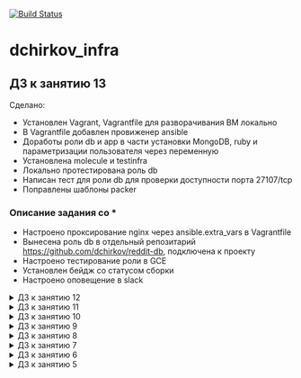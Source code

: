 [![Build Status](https://travis-ci.com/otus-devops-2019-02/dchirkov_infra.svg?branch=master)](https://travis-ci.com/otus-devops-2019-02/dchirkov_infra)

# dchirkov_infra

## ДЗ к занятию 13

Сделано:

* Установлен Vagrant, Vagrantfile для разворачивания ВМ локально
* В Vagrantfile добавлен провиженер ansible
* Доработы роли db и app в части установки MongoDB, ruby и параметризации пользователя через переменную
* Установлена molecule и testinfra
* Локально протестирована роль db
* Написан тест для роли db для проверки доступности порта 27107/tcp
* Поправлены шаблоны packer

### Описание задания со *

* Настроено проксирование nginx через ansible.extra_vars в Vagrantfile
* Вынесена роль db в отдельный репозитарий https://github.com/dchirkov/reddit-db, подключена к проекту
* Настроено тестирование роли в GCE
* Установлен бейдж со статусом сборки
* Настроено оповещение в slack

<details>

<summary>ДЗ к занятию 12</summary>

## ДЗ к занятию 12

Сделано:

* Созданы две роли app и db
* Созданы окружения
* Наведен порядок в директории ansible
* Установлена community-роль jdauphant.nginx
* В конфигурацию terraform добавлено правило для открытия порта 80/tcp 
* Зашифрованы два файла с данными пользователей посредством ansible-vault

### Описание задания со *

Динамическая инвентаризация настроена аналогичным образом, как и в предыдущем занятии. 

### Описание задания со **

Создан скрипт для проверки инфраструктурного кода play-travis/mytests.sh 
</details>

<details>
<summary>ДЗ к занятию 11</summary>

## ДЗ к занятию 11

Сделано:

* Создан плейбук с одним сценарием для деплоя приложения
* Создан плейбук с несколькими сценариями для деплоя приложения
* Созданы три плейбука для настройки сервера прилодений, базы данных и деплоя кода 
* Изменен провижиниг в packer на ansible 

### Описание задания со *

Для динамической инвентаризации инстансов можно использовать написанный сообществом ansible скрипт gce.py, или использовать
плагин инвентаризации Google: gcp_compute. 

Согласно документации ansible последний вариант является рекомендуемым, его и будем использовать.

**Настройка:**

* установить необходимые зависимости:
```bash
$ pip install requests google-auth
```

* в Google IAM & admin создать сервисную учетную запись и ключ для проекта 
* скачать файл авторизации в формате JSON
* в ansible.cfg включить этот плагин:
```
[inventory]
enable_plugins = gcp_compute
```
* создать файл инвентаризации inventory.gcp.yml в правильном формате и добавить в ansible.cfg
```
inventory = inventory.gcp.yml
```
* проверить командой
```bash
$ ansible-inventory --list -y
```
</details>

<details>
<summary>ДЗ к занятию 10</summary>

## ДЗ к занятию 10

Если в выводе команд ansible или ansible-playbook есть:

```
changed=1
```
 
то на сервере произошли изменения

Отличие схем JSON для динамического и статического инвентори:

* В первом случае присутствует элемент верхнего уровня _meta, в котором перечислены все переменные для хостов
* Все хосты в группах перечисляются в квадратных скобках

Мой файл динамического инвентори inventory.sh неполноценный. При выполнении команды 

```
inventory.sh --list
```

она сформирует список внешних IP-адресов инстансов и вернет правильно оформленный JSON-шаблон, предварительно их подставив.

По-хорошему нужно было написать такой скрипт (не важно на каком языке), который при выполнении в цикле смотрит какие инстансы есть
и формирует правильный JSON-шаблон (с _meta, группами, хостами и переменными хостов). 
Этот исполняемый файл нужно использовать как файл инвентори (либо указав в параметре -i, либо в файле ansible.cfg в переменной inventory) 
</details>

<details>
<summary>ДЗ к занятию 9</summary>

## ДЗ к занятию 9

Сделано:

* Импортировал существующее правило файервола в файл состояния терраформ (terraform import)
* Проверил взаимосвязи ресурсов на примере создания ресурса IP-адреса
* Средствами packer создал два новых шаблона для app и db
* Созданы модули для app, db и vpc
* Проверил работу параметризации модулей (на примере файервола)
* Создал две директории с конфигурационными файлами для stage и prod
* Создал хранилище с помощью модуля storage-bucket из реестра модулей

### Описание задания со *

При добавлении бекенда gcs, файл состояния переноситься в google bucket, файл блокировок создается там же.

При последовательном запуске конфигурации из одной директории, в другой директории этого же проекта terraform выведет что конфигурация уже применена (из-за единого файла состояния).

При одновременном запуске конфигурации из одной директории, в другой директории этого же проекта terraform не даст что-либо делать (из-за блокировки).

### Описание задания со **

Добавил необходимые provisioner для деплоя приложения, для работы приложения в инстансе db поправил файл /etc/mongod.conf,
в инстансе app добавил окружение DATABASE_URL с внутренним IP инстанса db.
</details>

<details>
<summary>ДЗ к занятию 8</summary>

## ДЗ к занятию 8

### Описание задания со *

При добавлении ssh-keys других пользователей средствами terraform в ВМ добавляется последний пользователь в коде.

При добавлении ssh-ключа пользователя appuser_web в веб-интерфейсе в метаданные проекта, в ВМ создается пользователь, но
при применении terraform apply он удалится.

### Описание задания со **

При добавлении балансировщика перед приложением мы повышаем его отказоустойчивость.

При добавлении ВМ с помощью ресурса google_compute_instance мы увеличиваем сложность и поддерживаемость кода.

Количество однотипных ресурсов задается параметром count, ресурс вызывается следующим образом:

```
<resource>.<name>.<numcount>
```
</details>

<details>
<summary>ДЗ к занятию 7</summary>

## ДЗ к занятию 7

Сделано:

* Создан шаблон ubuntu16 для packer с приложениями ruby и mongodb
* Создано семейство образов reddit-base в Google Cloud средствами packer
* Создан шаблон immutable для packer с нашим приложением reddit
* Настроен автозапуск приложения reddit
* Создано семейство образов reddit-full в Google Cloud средствами packer
</details>

<details>
<summary>ДЗ к занятию 6</summary>

## ДЗ к занятию 6

Данные для подключения:

```
testapp_IP = 35.240.16.90
testapp_port = 9292
```

### Создание ВМ с автозапуском скрипта

```bash
gcloud compute instances create reddit-app --boot-disk-size=10GB \
--image-family ubuntu-1604-lts --image-project=ubuntu-os-cloud \
--machine-type=g1-small --tags puma-server --restart-on-failure \
--metadata-from-file startup-script=dchirkov_infra/startup_script.sh \
--zone europe-west1-b
```

### Создание правила файервола посредством команды gcloud

```bash
gcloud compute firewall-rules create default-puma-server --allow=tcp:9292 --target-tags puma-server
```
</details>

<details>
<summary>ДЗ к занятию 5</summary>

## ДЗ к занятию 5

### SSH-подключение к внутреннему хосту в одну команду

Подключение к не имеющей внешнего доступа ВМ *someinternalhost (10.154.0.3)* с локального компьютера через ВМ *bastion (35.205.222.9)* можно набрав команду:

```
ssh -J dmitry_n_chirkov@35.205.222.9 dmitry_n_chirkov@10.154.0.3
```

\* опция -J появилась в версии OpenSSH 7.3

### SSH-подключение к внутреннему хосту по алиасу

Для подключения по алиасу нужно создать config-файл пользователя на локальной машине:

```bash
$ cat .ssh/config
Host bastion
   HostName 35.205.222.9
   User dmitry_n_chirkov
Host someinternalhost
   HostName 10.154.0.3
   ProxyJump bastion
   User dmitry_n_chirkov
```

### Подключение по VPN

Конфигурация файла setupvpn.sh изменена на версию Ubuntu 18.04 (bionic).
Подключение к VPN осуществляется по доменному имени bastion-vpn.linux.technology
Установен сертификат Let's Encrypt.

Данные для подключения:

```
bastion_IP = 35.205.222.9
someinternalhost_IP = 10.154.0.3
```
</details>
